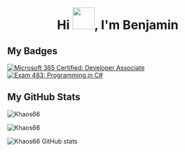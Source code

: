 <h1 align="center">Hi <img src = "https://raw.githubusercontent.com/MartinHeinz/MartinHeinz/master/wave.gif" width = 50px>, I'm Benjamin</h1>

## My Badges

[![Microsoft 365 Certified: Developer Associate](https://images.credly.com/size/110x110/images/ef2853b2-4faf-4d27-8dec-5ddd71aa82bc/CERT-Associate-Microsoft365-Developer.png)](https://www.credly.com/badges/4a31e867-d3f0-4a6a-84e1-3bf8a98328ca/embedded "Microsoft 365 Certified: Developer Associate")
[![Exam 483: Programming in C#](https://images.credly.com/size/110x110/images/78e39333-d0db-4931-b231-13bdb37040cc/Programming_in_C_23-01.png)](https://www.credly.com/badges/5e28b19e-129e-4d91-8ccf-83f1942e109a/embedded "Exam 483: Programming in C#")

## My GitHub Stats 

![Khaos66](https://github-readme-streak-stats.herokuapp.com/?user=Khaos66&theme=dark)

![Khaos66](https://github-readme-stats.vercel.app/api/top-langs?username=Khaos66&show_icons=true&locale=en&layout=compact&theme=dark)

![Khaos66 GitHub stats](https://github-readme-stats.vercel.app/api?username=Khaos66&show_icons=true&locale=en&theme=dark)

